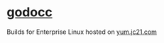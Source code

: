 # [godocc](https://github.com/inancgumus/godocc)

Builds for Enterprise Linux hosted on [yum.jc21.com](https://yum.jc21.com)
